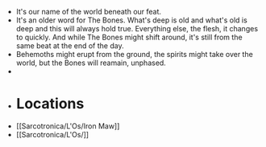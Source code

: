 - It's our name of the world beneath our feat.
- It's an older word for The Bones. What's deep is old and what's old is deep and this will always hold true. Everything else, the flesh, it changes to quickly. And while The Bones might shift around, it's still from the same beat at the end of the day.
- Behemoths might erupt from the ground, the spirits might take over the world, but the Bones will reamain, unphased.
-
- # Locations
- [[Sarcotronica/L'Os/Iron Maw]]
- [[Sarcotronica/L'Os/]]